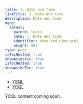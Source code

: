 ```yaml
---
title: 7. Date and time
linkTitle: 7. Date and time
description: Date and time
menu:
  latest:
    parent: learn
    name: 7. Date and time
    identifier: date-and-time-ycql
    weight: 569
type: page
isTocNested: true
showAsideToc: true
isTocNested: true
showAsideToc: true
---
```


<ul class="nav nav-tabs-alt nav-tabs-yb">

  <li >
    <a href="/latest/develop/learn/date-and-time-ysql" class="nav-link">
      <i class="icon-postgres" aria-hidden="true"></i>
      YSQL
    </a>
  </li>

  <li >
    <a href="/latest/develop/learn/date-and-time-ycql" class="nav-link active">
      <i class="icon-cassandra" aria-hidden="true"></i>
      YCQL
    </a>
  </li>

</ul>

YCQL content coming soon.
